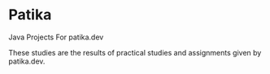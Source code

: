 # Patika
 Java Projects For patika.dev
 
 These studies are the results of practical studies and assignments given by patika.dev.
